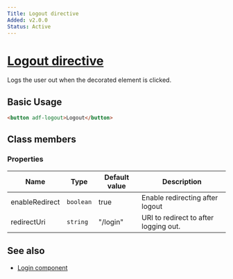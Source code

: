 ```yaml
---
Title: Logout directive
Added: v2.0.0
Status: Active
---
```


# [Logout directive](../../../lib/core/directives/logout.directive.ts "Defined in logout.directive.ts")

Logs the user out when the decorated element is clicked.

## Basic Usage

```html
<button adf-logout>Logout</button>
```

## Class members

### Properties

| Name | Type | Default value | Description |
| ---- | ---- | ------------- | ----------- |
| enableRedirect | `boolean` | true | Enable redirecting after logout |
| redirectUri | `string` | "/login" | URI to redirect to after logging out. |

## See also

-   [Login component](login.component.md)
